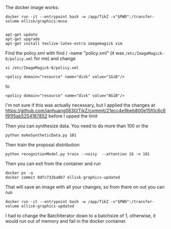 The docker image works:

    docker run -it --entrypoint bash -w /app/TikZ -v"$PWD":/transfer-volume ellisk/graphics:muse


    apt-get update
    apt-get upgrade
    apt-get install texlive-latex-extra imagemagick vim

Find the policy.xml with find / -name "policy.xml"
(it was `/etc/ImageMagick-6/policy.xml` for me)
and change

    vi /etc/ImageMagick-6/policy.xml

    <policy domain="resource" name="disk" value="1GiB"/>

to

    <policy domain="resource" name="disk" value="8GiB"/>


I'm not sure if this was actually necessary, but I applied the changes
at
https://github.com/ianhuang0630/TikZ/commit/21ecc4e9beb800e15f0c6c6f91f5ab5254187852
before I upped the limit


Then you can synthesize data.  You need to do more than 100 or the

    python makeSyntheticData.py 101

Then train the proposal distribution

    python recognitionModel.py train --noisy  --attention 16 -n 101



Then you can exit from the container and run

    docker ps -a
    docker commit 8dfc732ba0b7 ellisk-graphics-updated

That will save an image with all your changes, so from there on out
you can run

    docker run -it --entrypoint bash -w /app/TikZ -v"$PWD":/transfer-volume ellisk-graphics-updated


I had to change the BatchIterator down to a batchsize of 1, otherwise,
it would run out of memory and fail in the docker container.
